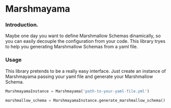 #  Marshmayama

### Introduction.

Maybe one day you want to define Marshmallow Schemas dinamically, so you can easily decouple the configuration from your code. This library tryes to help you generating Marshmallow Schemas from a yaml file.

### Usage

This library pretends to be a really easy interface. Just create an instance of Marshmayama passing your yaml file and generate your Marshmallow Schema.

```python
MarshmayamaInstance = Marshmayama('path-to-your-yaml-file.yml')

marshmallow_schema = MarshmayamaInstance.generate_marshmallow_schema()

```
